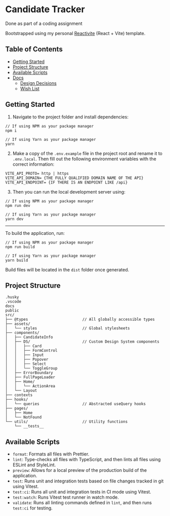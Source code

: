 # Candidate Tracker

Done as part of a coding assignment

Bootstrapped using my personal [Reactivite](https://github.com/armanatz/Reactivite) (React + Vite) template.

## Table of Contents

- [Getting Started](#getting-started)
- [Project Structure](#project-structure)
- [Available Scripts](#available-scripts)
- [Docs](/docs/)
  - [Design Decisions](/docs/DESIGN_DECISIONS.md)
  - [Wish List](/docs/WISHLIST.md)

## Getting Started

1. Navigate to the project folder and install dependencies:

```
// If using NPM as your package manager
npm i

// If using Yarn as your package manager
yarn
```

2. Make a copy of the `.env.example` file in the project root and rename it to `.env.local`. Then fill out the following environment variables with the correct information:

```
VITE_API_PROTO= http | https
VITE_API_DOMAIN= {THE FULLY QUALIFIED DOMAIN NAME OF THE API}
VITE_API_ENDPOINT= {IF THERE IS AN ENDPOINT LIKE /api}
```

3. Then you can run the local development server using:

```
// If using NPM as your package manager
npm run dev

// If using Yarn as your package manager
yarn dev
```

---

To build the application, run:

```
// If using NPM as your package manager
npm run build

// If using Yarn as your package manager
yarn build
```

Build files will be located in the `dist` folder once generated.

## Project Structure
```
.husky
.vscode
docs
public
src/
├── @types                        // All globally accessible types
├── assets/
│   └── styles                    // Global stylesheets
├── components/
│   ├── CandidateInfo
│   ├── DS/                       // Custom Design System components
│   │   ├── Card
│   │   ├── FormControl
│   │   ├── Input
│   │   ├── Popover
│   │   ├── Select
│   │   └── ToggleGroup
│   ├── ErrorBoundary
│   ├── FullPageLoader
│   ├── Home/
│   │   └── ActionArea
│   └── Layout
├── contexts
├── hooks/
│   └── queries                   // Abstracted useQuery hooks
├── pages/
│   ├── Home
│   └── NotFound
└── utils/                        // Utility functions
    └── __tests__
```

## Available Scripts

- `format`: Formats all files with Prettier.
- `lint`: Type-checks all files with TypeScript, and then lints all files using ESLint and StyleLint.
- `preview`: Allows for a local preview of the production build of the application.
- `test`: Runs unit and integration tests based on file changes tracked in git using Vitest.
- `test:ci`: Runs all unit and integration tests in CI mode using Vitest.
- `test:watch`: Runs Vitest test runner in watch mode.
- `validate`: Runs all linting commands defined in `lint`, and then runs `test:ci` for testing.
